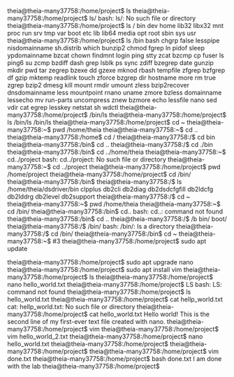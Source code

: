 theia@theia-many37758:/home/project$ ls
theia@theia-many37758:/home/project$ ls/
bash: ls/: No such file or directory
theia@theia-many37758:/home/project$ ls /
bin   dev  home  lib32  libx32  mnt  proc  run   srv  tmp  var
boot  etc  lib   lib64  media   opt  root  sbin  sys  usr
theia@theia-many37758:/home/project$ ls /bin
bash          chgrp          false     lesspipe    nisdomainname  sh.distrib  which
bunzip2       chmod          fgrep     ln          pidof          sleep       ypdomainname
bzcat         chown          findmnt   login       ping           stty        zcat
bzcmp         cp             fuser     ls          ping6          su          zcmp
bzdiff        dash           grep      lsblk       ps             sync        zdiff
bzegrep       date           gunzip    mkdir       pwd            tar         zegrep
bzexe         dd             gzexe     mknod       rbash          tempfile    zfgrep
bzfgrep       df             gzip      mktemp      readlink       touch       zforce
bzgrep        dir            hostname  more        rm             true        zgrep
bzip2         dmesg          kill      mount       rmdir          umount      zless
bzip2recover  dnsdomainname  less      mountpoint  rnano          uname       zmore
bzless        domainname     lessecho  mv          run-parts      uncompress  znew
bzmore        echo           lessfile  nano        sed            vdir
cat           egrep          lesskey   netstat     sh             wdctl
theia@theia-many37758:/home/project$ /bin/ls
theia@theia-many37758:/home/project$ ls /bin/ls
/bin/ls
theia@theia-many37758:/home/project$ cd ~
theia@theia-many37758:~$ pwd
/home/theia
theia@theia-many37758:~$ cd ..
theia@theia-many37758:/home$ cd /
theia@theia-many37758:/$ cd bin
theia@theia-many37758:/bin$ cd ..
theia@theia-many37758:/$ cd ./bin
theia@theia-many37758:/bin$ cd ../home/theia
theia@theia-many37758:~$ cd../project
bash: cd../project: No such file or directory
theia@theia-many37758:~$ cd ../project
theia@theia-many37758:/home/project$ pwd
/home/project
theia@theia-many37758:/home/project$ cd /bin/
theia@theia-many37758:/bin$ 
theia@theia-many37758:/$ ls /home/theia/dsdriver/bin
clpplus  db2cli  db2diag  db2dsdcfgfill  db2ldcfg  db2lddrg  db2level  db2support
theia@theia-many37758:/$ cd ~
theia@theia-many37758:~$ pwd
/home/theia
theia@theia-many37758:~$ cd /bin/
theia@theia-many37758:/bin$ cd..
bash: cd..: command not found
theia@theia-many37758:/bin$ cd ..
theia@theia-many37758:/$ /b
bin/  boot/ 
theia@theia-many37758:/$ /bin/
bash: /bin/: Is a directory
theia@theia-many37758:/$ cd /bin/
theia@theia-many37758:/bin$ cd ~
theia@theia-many37758:~$ 
#3
theia@theia-many37758:/home/project$ sudo apt update

theia@theia-many37758:/home/project$ sudo apt upgrade nano
theia@theia-many37758:/home/project$ sudo apt install vim
theia@theia-many37758:/home/project$ ls
theia@theia-many37758:/home/project$ nano hello_world.txt
theia@theia-many37758:/home/project$ LS
bash: LS: command not found
theia@theia-many37758:/home/project$ ls
hello_world.txt
theia@theia-many37758:/home/project$ cat hellp_world.txt
cat: hellp_world.txt: No such file or directory
theia@theia-many37758:/home/project$ cat hello_world.txt
Hello world!
This is the second line of my first-ever text file created with nano.
theia@theia-many37758:/home/project$ vim
theia@theia-many37758:/home/project$ vim hello_world_2.txt
theia@theia-many37758:/home/project$ nano hello_world.txt
theia@theia-many37758:/home/project$ 
theia@theia-many37758:/home/project$ 
theia@theia-many37758:/home/project$ vim done.txt
theia@theia-many37758:/home/project$ bash done.txt
I am done with the lab
theia@theia-many37758:/home/project$
